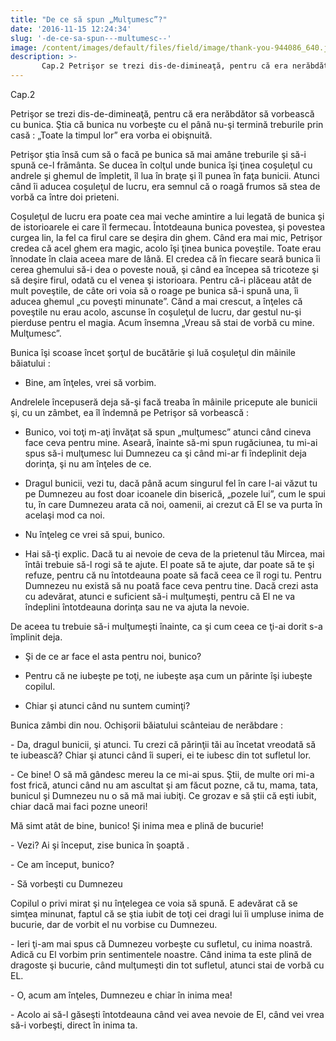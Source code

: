 ```yaml
---
title: "De ce să spun „Mulţumesc”?"
date: '2016-11-15 12:24:34'
slug: '-de-ce-sa-spun---multumesc--'
image: /content/images/default/files/field/image/thank-you-944086_640.jpg
description: >-
       Cap.2 Petrişor se trezi dis-de-dimineaţă, pentru că era nerăbdător să vorbească cu bunica.  Ştia că bunica nu vorbeşte cu el până nu-şi termină treburile prin casă   „Toate la timpul lor” era vorb
---
```

<div class="kg-card-markdown"><p dir="ltr">   Cap.2</p>
<p dir="ltr"> Petrişor se trezi dis-de-dimineaţă, pentru că era nerăbdător să vorbească cu bunica.  Ştia că bunica nu vorbeşte cu el până nu-şi termină treburile prin casă : „Toate la timpul lor” era vorba ei obişnuită.</p>
<p dir="ltr">    Petrişor ştia însă cum să o facă pe bunica să mai amâne treburile şi să-i spună ce-l frământa. Se ducea în colţul unde bunica îşi ţinea coşuleţul cu andrele şi ghemul de împletit, îl lua în braţe şi îl punea în faţa bunicii. Atunci când îi aducea coşuleţul de lucru, era semnul că o roagă frumos să stea de vorbă ca între doi  prieteni.</p>
<p dir="ltr">Coşuleţul de lucru era poate cea mai veche amintire a lui legată de bunica şi de istorioarele ei care îl fermecau. Întotdeauna bunica povestea, şi povestea curgea lin, la fel ca firul care se deşira din ghem. Când era mai mic,  Petrişor credea că acel ghem era magic, acolo îşi ţinea bunica poveştile. Toate erau înnodate în claia aceea mare de lână. El credea că în fiecare seară bunica îi cerea ghemului să-i dea o poveste nouă, şi când ea începea să tricoteze şi să deşire firul, odată cu el venea şi istorioara. Pentru că-i plăceau atât de mult poveştile, de câte ori voia să o roage pe bunica să-i spună una,  îi aducea ghemul „cu poveşti minunate”. Când a mai crescut, a înţeles că poveştile nu erau acolo, ascunse în coşuleţul de lucru, dar gestul nu-şi pierduse pentru el magia. Acum însemna     „Vreau să stai de vorbă cu mine. Mulţumesc”.</p>
<p dir="ltr">    Bunica îşi scoase încet şorţul de bucătărie şi luă coşuleţul din mâinile băiatului :</p>
<ul><li dir="ltr">
<p dir="ltr">Bine, am înţeles, vrei să vorbim.</p>
</li>
</ul><p dir="ltr">Andrelele începuseră deja să-şi facă treaba în mâinile pricepute ale bunicii şi, cu un zâmbet, ea îl îndemnă pe Petrişor să vorbească :</p>
<ul><li dir="ltr">
<p dir="ltr">Bunico, voi toţi m-aţi învăţat să spun „mulţumesc” atunci când cineva face ceva pentru mine. Aseară, înainte să-mi spun rugăciunea, tu mi-ai spus să-i mulţumesc lui Dumnezeu ca şi când mi-ar fi îndeplinit deja dorinţa, şi nu am înţeles de ce.</p>
</li>
<li dir="ltr">
<p dir="ltr">Dragul bunicii, vezi tu, dacă până acum singurul fel în care l-ai văzut tu pe  Dumnezeu au fost doar icoanele din biserică, „pozele lui”, cum le spui tu,  în care Dumnezeu arata că noi, oamenii, ai crezut că El se va purta în acelaşi mod ca noi.</p>
</li>
<li dir="ltr">
<p dir="ltr">Nu înţeleg ce vrei să spui, bunico.</p>
</li>
<li dir="ltr">
<p dir="ltr">Hai să-ţi explic. Dacă tu ai nevoie de ceva de la prietenul tău  Mircea, mai întâi trebuie să-l rogi să te ajute. El poate să te ajute, dar poate să te şi refuze, pentru că nu întotdeauna poate să facă ceea  ce îl rogi tu. Pentru Dumnezeu nu există să nu poată face ceva pentru tine. Dacă crezi  asta cu adevărat, atunci e suficient să-i mulţumeşti, pentru că El ne va îndeplini întotdeauna dorinţa sau ne va ajuta la nevoie.</p>
</li>
</ul><p dir="ltr">De aceea tu trebuie să-i mulţumeşti înainte, ca şi cum ceea ce ţi-ai dorit s-a împlinit deja.</p>
<ul><li dir="ltr">
<p dir="ltr">Şi de ce ar face el asta pentru noi, bunico?</p>
</li>
<li dir="ltr">
<p dir="ltr">Pentru că ne iubeşte pe toţi, ne iubeşte aşa cum un părinte îşi iubeşte copilul.</p>
</li>
<li dir="ltr">
<p dir="ltr">Chiar şi atunci când nu suntem cuminţi?</p>
</li>
</ul><p dir="ltr">Bunica zâmbi din nou. Ochişorii băiatului scânteiau de nerăbdare :</p>
<p dir="ltr">- Da, dragul bunicii, şi atunci. Tu crezi că părinţii tăi au încetat vreodată să te iubească? Chiar şi atunci când îi superi, ei te iubesc din tot sufletul lor.</p>
<p dir="ltr">     - Ce bine! O să mă gândesc mereu la ce mi-ai spus. Ştii, de multe ori mi-a fost frică, atunci când nu am ascultat şi am făcut pozne, că tu, mama, tata, bunicul şi Dumnezeu nu o să mă mai iubiţi. Ce grozav  e să ştii că eşti iubit, chiar dacă mai faci pozne uneori!</p>
<p dir="ltr">Mă simt atât de bine, bunico! Şi inima mea e plină de bucurie!</p>
<p dir="ltr">     - Vezi? Ai şi început, zise bunica în şoaptă .</p>
<p dir="ltr">      - Ce am început, bunico?</p>
<p dir="ltr">     - Să vorbeşti cu Dumnezeu</p>
<p> </p>
<p dir="ltr">Copilul o privi mirat şi nu înţelegea ce voia să spună. E adevărat că se simţea minunat, faptul că se ştia iubit de toţi cei dragi lui îi umpluse inima de bucurie, dar de vorbit el nu vorbise cu Dumnezeu.</p>
<p dir="ltr">-  Ieri ţi-am mai spus că Dumnezeu vorbeşte cu sufletul, cu inima noastră. Adică cu El vorbim prin sentimentele noastre. Când  inima ta este plină de dragoste şi bucurie, când mulţumeşti din tot sufletul, atunci stai de vorbă cu EL.</p>
<p dir="ltr">- O, acum am înţeles,  Dumnezeu e chiar în inima mea!</p>
<p dir="ltr">- Acolo ai să-l găseşti întotdeauna când vei avea nevoie de El, când vei vrea să-i vorbeşti, direct în inima ta.</p>
<p> </p>
</div>
    